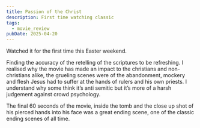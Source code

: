 ```yaml
---
title: Passion of the Christ
description: First time watching classic
tags:
  - movie_review
pubDate: 2025-04-20
---
```


Watched it for the first time this Easter weekend.

Finding the accuracy of the retelling of the scriptures to be refreshing. I realised why the movie has made an impact to the christians and non-christians alike, the grueling scenes were of the abandonment, mockery and flesh Jesus had to suffer at the hands of rulers and his own priests. I understand why some think it’s anti semitic but it’s more of a harsh judgement against crowd psychology.

The final 60 seconds of the movie, inside the tomb and the close up shot of his pierced hands into his face was a great ending scene, one of the classic ending scenes of all time.